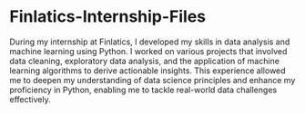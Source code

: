 # Finlatics-Internship-Files
<p>During my internship at Finlatics, I developed my skills in data analysis and machine learning using Python. I worked on various projects that involved data cleaning, exploratory data analysis, and the application of machine learning algorithms to derive actionable insights. This experience allowed me to deepen my understanding of data science principles and enhance my proficiency in Python, enabling me to tackle real-world data challenges effectively.</p>
